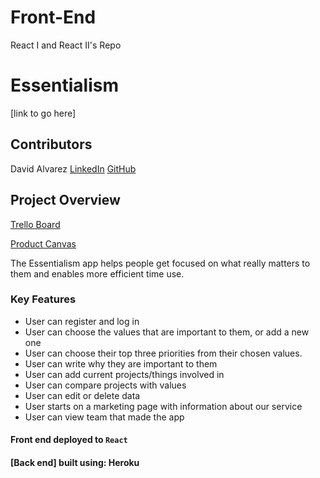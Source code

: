 # Front-End
React I and React II's Repo

# Essentialism
[link to go here]

## Contributors

David Alvarez [LinkedIn](https://www.linkedin.com/in/david-e-alvarez/) [GitHub](https://github.com/David-E-Alvarez)
<br>

## Project Overview

[Trello Board](https://trello.com/b/MSDwOcCe/build-week-essentialism-3)

[Product Canvas](https://www.notion.so/Product-Vision-Essentialism-ae482503883b49b08006f9152e25a9c3)

The Essentialism app helps people get focused on what really matters to them and enables more efficient time use.
 

### Key Features
- User can register and log in
- User can choose the values that are important to them, or add a new one
- User can choose their top three priorities from their chosen values.
- User can write why they are important to them
- User can add current projects/things involved in
- User can compare projects with values
- User can edit or delete data
- User starts on a marketing page with information about our service
- User can view team that made the app

#### Front end deployed to `React`

#### [Back end] built using: Heroku




